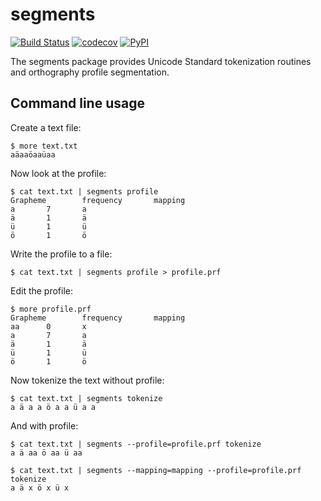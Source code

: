 segments
========

[![Build Status](https://travis-ci.org/bambooforest/segments.svg?branch=master)](https://travis-ci.org/bambooforest/segments)
[![codecov](https://codecov.io/gh/bambooforest/segments/branch/master/graph/badge.svg)](https://codecov.io/gh/bambooforest/segments)
[![PyPI](https://img.shields.io/pypi/v/segments.svg)](https://pypi.python.org/pypi/segments)

The segments package provides Unicode Standard tokenization routines and orthography profile segmentation.


Command line usage
------------------

Create a text file:
```
$ more text.txt
aäaaöaaüaa
```

Now look at the profile:
```
$ cat text.txt | segments profile
Grapheme        frequency       mapping
a       7       a
ä       1       ä
ü       1       ü
ö       1       ö
```

Write the profile to a file:
```
$ cat text.txt | segments profile > profile.prf
```

Edit the profile:

```
$ more profile.prf
Grapheme        frequency       mapping
aa      0       x
a       7       a
ä       1       ä
ü       1       ü
ö       1       ö
```

Now tokenize the text without profile:
```
$ cat text.txt | segments tokenize
a ä a a ö a a ü a a
```

And with profile:
```
$ cat text.txt | segments --profile=profile.prf tokenize
a ä aa ö aa ü aa

$ cat text.txt | segments --mapping=mapping --profile=profile.prf tokenize
a ä x ö x ü x
```

